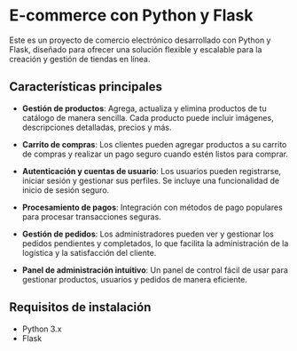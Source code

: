 # E-commerce con Python y Flask

Este es un proyecto de comercio electrónico desarrollado con Python y Flask, diseñado para ofrecer una solución flexible y escalable para la creación y gestión de tiendas en línea.

## Características principales

- **Gestión de productos**: Agrega, actualiza y elimina productos de tu catálogo de manera sencilla. Cada producto puede incluir imágenes, descripciones detalladas, precios y más.

- **Carrito de compras**: Los clientes pueden agregar productos a su carrito de compras y realizar un pago seguro cuando estén listos para comprar.

- **Autenticación y cuentas de usuario**: Los usuarios pueden registrarse, iniciar sesión y gestionar sus perfiles. Se incluye una funcionalidad de inicio de sesión seguro.

- **Procesamiento de pagos**: Integración con métodos de pago populares para procesar transacciones seguras.

- **Gestión de pedidos**: Los administradores pueden ver y gestionar los pedidos pendientes y completados, lo que facilita la administración de la logística y la satisfacción del cliente.

- **Panel de administración intuitivo**: Un panel de control fácil de usar para gestionar productos, usuarios y pedidos de manera eficiente.

## Requisitos de instalación

- Python 3.x
- Flask

